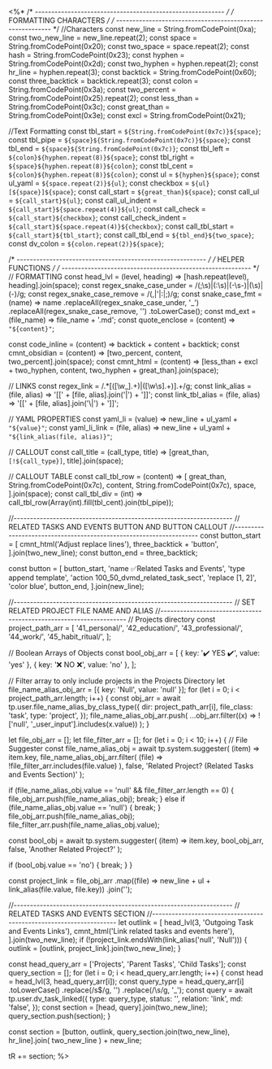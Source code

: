 <%*
/* ---------------------------------------------------------- */
/*                    FORMATTING CHARACTERS                   */
/* ---------------------------------------------------------- */
//Characters
const new_line = String.fromCodePoint(0xa);
const two_new_line = new_line.repeat(2);
const space = String.fromCodePoint(0x20);
const two_space = space.repeat(2);
const hash = String.fromCodePoint(0x23);
const hyphen = String.fromCodePoint(0x2d);
const two_hyphen = hyphen.repeat(2);
const hr_line = hyphen.repeat(3);
const backtick = String.fromCodePoint(0x60);
const three_backtick = backtick.repeat(3);
const colon = String.fromCodePoint(0x3a);
const two_percent = String.fromCodePoint(0x25).repeat(2);
const less_than = String.fromCodePoint(0x3c);
const great_than = String.fromCodePoint(0x3e);
const excl = String.fromCodePoint(0x21);

//Text Formatting
const tbl_start = `${String.fromCodePoint(0x7c)}${space}`;
const tbl_pipe = `${space}${String.fromCodePoint(0x7c)}${space}`;
const tbl_end = `${space}${String.fromCodePoint(0x7c)}`;
const tbl_left = `${colon}${hyphen.repeat(8)}${space}`;
const tbl_right = `${space}${hyphen.repeat(8)}${colon}`;
const tbl_cent = `${colon}${hyphen.repeat(8)}${colon}`;
const ul = `${hyphen}${space}`;
const ul_yaml = `${space.repeat(2)}${ul}`;
const checkbox = `${ul}[${space}]${space}`;
const call_start = `${great_than}${space}`;
const call_ul = `${call_start}${ul}`;
const call_ul_indent = `${call_start}${space.repeat(4)}${ul}`;
const call_check = `${call_start}${checkbox}`;
const call_check_indent = `${call_start}${space.repeat(4)}${checkbox}`;
const call_tbl_start = `${call_start}${tbl_start}`;
const call_tbl_end = `${tbl_end}${two_space}`;
const dv_colon = `${colon.repeat(2)}${space}`;

/* ---------------------------------------------------------- */
/*                      HELPER FUNCTIONS                      */
/* ---------------------------------------------------------- */
// FORMATTING
const head_lvl = (level, heading) => [hash.repeat(level), heading].join(space);
const regex_snake_case_under = /(;\s)|(:\s)|(\-\s\-)|(\s)|(\-)/g;
const regex_snake_case_remove = /(,|'|:|;)/g;
const snake_case_fmt = (name) =>
  name
    .replaceAll(regex_snake_case_under, '_')
    .replaceAll(regex_snake_case_remove, '')
    .toLowerCase();
const md_ext = (file_name) => file_name + '.md';
const quote_enclose = (content) => `"${content}"`;

const code_inline = (content) => backtick + content + backtick;
const cmnt_obsidian = (content) =>
  [two_percent, content, two_percent].join(space);
const cmnt_html = (content) =>
  [less_than + excl + two_hyphen, content, two_hyphen + great_than].join(space);

// LINKS
const regex_link = /.*\[([\w_].+)\|([\w\s].+)\].+/g;
const link_alias = (file, alias) => '[[' + [file, alias].join('|') + ']]';
const link_tbl_alias = (file, alias) => '[[' + [file, alias].join('\\|') + ']]';

// YAML PROPERTIES
const yaml_li = (value) => new_line + ul_yaml + `"${value}"`;
const yaml_li_link = (file, alias) =>
  new_line + ul_yaml + `"${link_alias(file, alias)}"`;

// CALLOUT
const call_title = (call_type, title) =>
  [great_than, `[!${call_type}]`, title].join(space);

// CALLOUT TABLE
const call_tbl_row = (content) =>
  [
    great_than,
    String.fromCodePoint(0x7c),
    content,
    String.fromCodePoint(0x7c),
    space,
  ].join(space);
const call_tbl_div = (int) =>
  call_tbl_row(Array(int).fill(tbl_cent).join(tbl_pipe));

//-------------------------------------------------------------------
// RELATED TASKS AND EVENTS BUTTON AND BUTTON CALLOUT
//-------------------------------------------------------------------
const button_start = [
  cmnt_html('Adjust replace lines'),
  three_backtick + 'button',
].join(two_new_line);
const button_end = three_backtick;

const button = [
  button_start,
  'name ✅Related Tasks and Events',
  'type append template',
  'action 100_50_dvmd_related_task_sect',
  'replace [1, 2]',
  'color blue',
  button_end,
].join(new_line);

//-------------------------------------------------------------------
// SET RELATED PROJECT FILE NAME AND ALIAS
//-------------------------------------------------------------------
// Projects directory
const project_path_arr = [
  '41_personal/',
  '42_education/',
  '43_professional/',
  '44_work/',
  '45_habit_ritual/',
];

// Boolean Arrays of Objects
const bool_obj_arr = [
  { key: '✔️ YES ✔️', value: 'yes' },
  { key: '❌ NO ❌', value: 'no' },
];

// Filter array to only include projects in the Projects Directory
let file_name_alias_obj_arr = [{ key: 'Null', value: 'null' }];
for (let i = 0; i < project_path_arr.length; i++) {
  const obj_arr = await tp.user.file_name_alias_by_class_type({
    dir: project_path_arr[i],
    file_class: 'task',
    type: 'project',
  });
  file_name_alias_obj_arr.push(
    ...obj_arr.filter((x) => !['null', '_user_input'].includes(x.value))
  );
}

let file_obj_arr = [];
let file_filter_arr = [];
for (let i = 0; i < 10; i++) {
  // File Suggester
  const file_name_alias_obj = await tp.system.suggester(
    (item) => item.key,
    file_name_alias_obj_arr.filter(
      (file) => !file_filter_arr.includes(file.value)
    ),
    false,
    'Related Project? (Related Tasks and Events Section)'
  );

  if (file_name_alias_obj.value == 'null' && file_filter_arr.length == 0) {
    file_obj_arr.push(file_name_alias_obj);
    break;
  } else if (file_name_alias_obj.value == 'null') {
    break;
  }
  file_obj_arr.push(file_name_alias_obj);
  file_filter_arr.push(file_name_alias_obj.value);

  const bool_obj = await tp.system.suggester(
    (item) => item.key,
    bool_obj_arr,
    false,
    'Another Related Project?'
  );

  if (bool_obj.value == 'no') {
    break;
  }
}

const project_link = file_obj_arr
  .map((file) => new_line + ul + link_alias(file.value, file.key))
  .join('');

//-------------------------------------------------------------------
// RELATED TASKS AND EVENTS SECTION
//-------------------------------------------------------------------
let outlink = [
  head_lvl(3, 'Outgoing Task and Events Links'),
  cmnt_html('Link related tasks and events here'),
].join(two_new_line);
if (!project_link.endsWith(link_alias('null', 'Null'))) {
  outlink = [outlink, project_link].join(two_new_line);
}

const head_query_arr = ['Projects', 'Parent Tasks', 'Child Tasks'];
const query_section = [];
for (let i = 0; i < head_query_arr.length; i++) {
  const head = head_lvl(3, head_query_arr[i]);
  const query_type = head_query_arr[i]
    .toLowerCase()
    .replace(/s$/g, '')
    .replace(/\s/g, '_');
  const query = await tp.user.dv_task_linked({
    type: query_type,
    status: '',
    relation: 'link',
    md: 'false',
  });
  const section = [head, query].join(two_new_line);
  query_section.push(section);
}

const section =
  [button, outlink, query_section.join(two_new_line), hr_line].join(
    two_new_line
  ) + new_line;

tR += section;
%>
